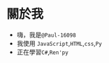 # 關於我

- 嗨，我是`@Paul-16098`
- 我使用 `JavaScript`,`HTML`,`css`,`Py`
- 正在學習`C#`,`Ren'py`

<!---
Paul-16098/Paul-16098 是一個 ✨ 特殊 ✨ 儲存庫，因為它的「README.md」（此檔案）出現在您的 GitHub 個人資料上。
您可以點擊預覽連結以查看您的變更。
--->
